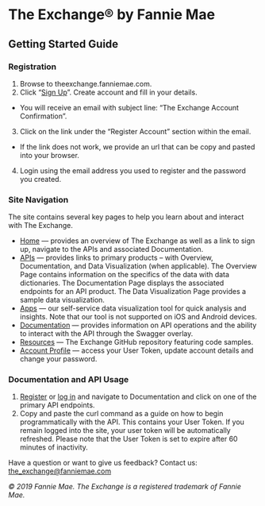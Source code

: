 # The Exchange® by Fannie Mae
## Getting Started Guide

### Registration

1. Browse to theexchange.fanniemae.com.
2.	 Click “[Sign Up](https://theexchange.fanniemae.com/account/register)”. Create account and fill in your details.
  - You will receive an email with subject line: “The Exchange Account Confirmation”.
3.	 Click on the link under the “Register Account” section within the email. 
  -	If the link does not work, we provide an url that can be copy and pasted into your browser. 
4. 	Login using the email address you used to register and the password you created.

### Site Navigation

The site contains several key pages to help you learn about and interact with The Exchange.

- [Home](https://theexchange.fanniemae.com) — provides an overview of The Exchange as well as a link to sign up, navigate to the APIs and associated Documentation.
- [APIs](https://theexchange.fanniemae.com/public-apis) — provides links to primary products – with Overview, Documentation, and Data Visualization (when applicable). The Overview Page contains information on the specifics of the data with data dictionaries. The Documentation Page displays the associated endpoints for an API product. The Data Visualization Page provides a sample data visualization.
- [Apps](https://theexchange.fanniemae.com/data-visualizations) — our self-service data visualization tool for quick analysis and insights. Note that our tool is not supported on iOS and Android devices.
- [Documentation](https://theexchange.fanniemae.com/documentation) — provides information on API operations and the ability to interact with the API through the Swagger overlay.
- [Resources](https://github.com/The-Exchange-Fannie-Mae) — The Exchange GitHub repository featuring code samples.
- [Account Profile](https://theexchange.fanniemae.com/account/profile) — access your User Token, update account details and change your password.

### Documentation and API Usage

1. 	[Register](https://theexchange.fanniemae.com/account/register) or [log in](https://theexchange.fanniemae.com/account/login) and navigate to Documentation and click on one of the primary API endpoints.
2. 	Copy and paste the curl command as a guide on how to begin programmatically with the API. This contains your User Token. If you remain logged into the site, your user token will be automatically refreshed. Please note that the User Token is set to expire after 60 minutes of inactivity.

Have a question or want to give us feedback? Contact us: the_exchange@fanniemae.com

_© 2019 Fannie Mae. The Exchange is a registered trademark of Fannie Mae._
